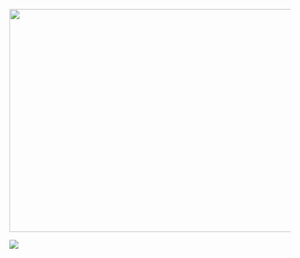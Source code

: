 <p align="center"><img width="1024" height="400" src="https://user-images.githubusercontent.com/22344498/190833731-354cce04-c310-45ae-b411-bbf7ab17b51d.gif"/>

![](https://komarev.com/ghpvc/?username=ucwong&&style=flat-square&label=VIEWS)
